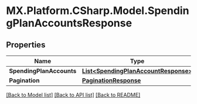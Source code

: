 # MX.Platform.CSharp.Model.SpendingPlanAccountsResponse

## Properties

Name | Type | Description | Notes
------------ | ------------- | ------------- | -------------
**SpendingPlanAccounts** | [**List&lt;SpendingPlanAccountResponse&gt;**](SpendingPlanAccountResponse.md) |  | [optional] 
**Pagination** | [**PaginationResponse**](PaginationResponse.md) |  | [optional] 

[[Back to Model list]](../README.md#documentation-for-models) [[Back to API list]](../README.md#documentation-for-api-endpoints) [[Back to README]](../README.md)

